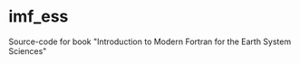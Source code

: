 imf_ess
=======

Source-code for book "Introduction to Modern Fortran for the Earth System Sciences"
